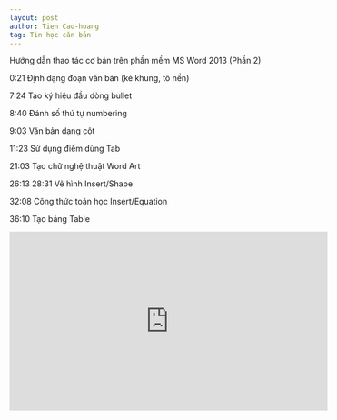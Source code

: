 ```yaml
---
layout: post
author: Tien Cao-hoang
tag: Tin học căn bản
---
```

Hướng dẫn thao tác cơ bản trên phần mềm MS Word 2013 (Phần 2)

0:21 Định dạng đoạn văn bản (kẻ khung, tô nền)

7:24 Tạo ký hiệu đầu dòng bullet

8:40 Đánh số thứ tự numbering

9:03 Văn bản dạng cột

11:23 Sử dụng điểm dùng Tab

21:03 Tạo chữ nghệ thuật Word Art

26:13 28:31 Vẽ hình Insert/Shape

32:08 Công thức toán học Insert/Equation

36:10 Tạo bảng Table

<iframe width="560" height="315" src="https://www.youtube.com/embed/TxmhlFolPn8" frameborder="0" allow="accelerometer; autoplay; encrypted-media; gyroscope; picture-in-picture" allowfullscreen></iframe>